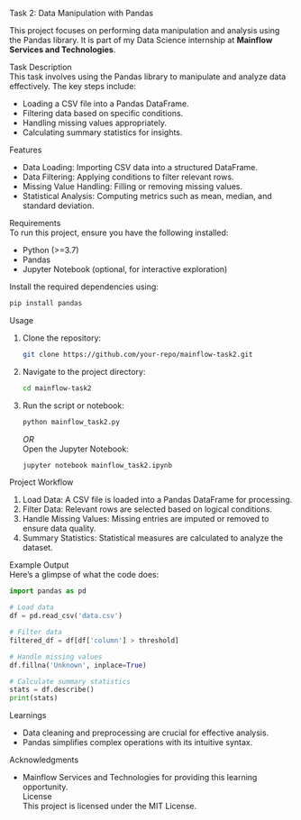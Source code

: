 Task 2: Data Manipulation with Pandas  

This project focuses on performing data manipulation and analysis using the Pandas library. It is part of my Data Science internship at **Mainflow Services and Technologies**.  

Task Description  
This task involves using the Pandas library to manipulate and analyze data effectively. The key steps include:  
- Loading a CSV file into a Pandas DataFrame.  
- Filtering data based on specific conditions.  
- Handling missing values appropriately.  
- Calculating summary statistics for insights.  

Features  
- Data Loading: Importing CSV data into a structured DataFrame.  
- Data Filtering: Applying conditions to filter relevant rows.  
- Missing Value Handling: Filling or removing missing values.  
- Statistical Analysis: Computing metrics such as mean, median, and standard deviation.  

Requirements  
To run this project, ensure you have the following installed:  
- Python (>=3.7)  
- Pandas  
- Jupyter Notebook (optional, for interactive exploration)  

Install the required dependencies using:  
```bash  
pip install pandas  
```  

Usage  
1. Clone the repository:  
   ```bash  
   git clone https://github.com/your-repo/mainflow-task2.git  
   ```  

2. Navigate to the project directory:  
   ```bash  
   cd mainflow-task2  
   ```  

3. Run the script or notebook:  
   ```bash  
   python mainflow_task2.py  
   ```  
   _OR_  
   Open the Jupyter Notebook:  
   ```bash  
   jupyter notebook mainflow_task2.ipynb  
   ```  

Project Workflow  
1. Load Data: A CSV file is loaded into a Pandas DataFrame for processing.  
2. Filter Data: Relevant rows are selected based on logical conditions.  
3. Handle Missing Values: Missing entries are imputed or removed to ensure data quality.  
4. Summary Statistics: Statistical measures are calculated to analyze the dataset.  

Example Output  
Here’s a glimpse of what the code does:  
```python  
import pandas as pd  

# Load data  
df = pd.read_csv('data.csv')  

# Filter data  
filtered_df = df[df['column'] > threshold]  

# Handle missing values  
df.fillna('Unknown', inplace=True)  

# Calculate summary statistics  
stats = df.describe()  
print(stats)  
```  

 Learnings  
- Data cleaning and preprocessing are crucial for effective analysis.  
- Pandas simplifies complex operations with its intuitive syntax.  

 Acknowledgments  
- Mainflow Services and Technologies for providing this learning opportunity.  
License  
This project is licensed under the MIT License.  

